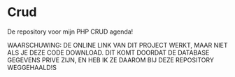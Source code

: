 # Crud
De repository voor mijn PHP CRUD agenda!

WAARSCHUWING: DE ONLINE LINK VAN DIT PROJECT WERKT, MAAR NIET ALS JE DEZE CODE DOWNLOAD. DIT KOMT DOORDAT DE DATABASE GEGEVENS PRIVE ZIJN, EN HEB IK ZE DAAROM BIJ DEZE REPOSITORY WEGGEHAALD!S
